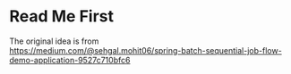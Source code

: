 # Read Me First

The original idea is from  
https://medium.com/@sehgal.mohit06/spring-batch-sequential-job-flow-demo-application-9527c710bfc6
